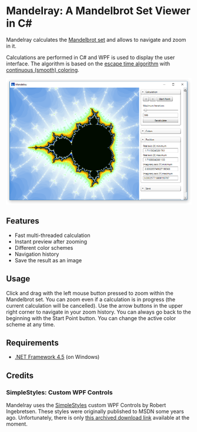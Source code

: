 # Mandelray: A Mandelbrot Set Viewer in C#

Mandelray calculates the [Mandelbrot set](https://en.wikipedia.org/wiki/Mandelbrot_set) and allows to navigate and zoom in it.

Calculations are performed in C# and WPF is used to display the user interface.
The algorithm is based on the [escape time algorithm](https://en.wikipedia.org/wiki/Mandelbrot_set#Escape_time_algorithm) with [continuous (smooth) coloring](https://en.wikipedia.org/wiki/Mandelbrot_set#Continuous_(smooth)_coloring).

![Mandelray](mandelray.png)

## Features

- Fast multi-threaded calculation
- Instant preview after zooming
- Different color schemes
- Navigation history
- Save the result as an image

## Usage

Click and drag with the left mouse button pressed to zoom within the Mandelbrot set.
You can zoom even if a calculation is in progress (the current calculation will be cancelled).
Use the arrow buttons in the upper right corner to navigate in your zoom history.
You can always go back to the beginning with the Start Point button.
You can change the active color scheme at any time.

## Requirements

- [.NET Framework 4.5](https://docs.microsoft.com/en-us/dotnet/framework/install/on-windows-10) (on Windows)

## Credits

### SimpleStyles: Custom WPF Controls

Mandelray uses the [SimpleStyles](https://web.archive.org/web/20060425060519/http://notstatic.com/simplestyles) custom WPF Controls by Robert Ingebretsen.
These styles were originally published to MSDN some years ago.
Unfortunately, there is only [this archived download link](https://web.archive.org/web/20060425060519/http://notstatic.com/uploads/simplestyles/FebCTPSimpleStyles.zip) available at the moment.